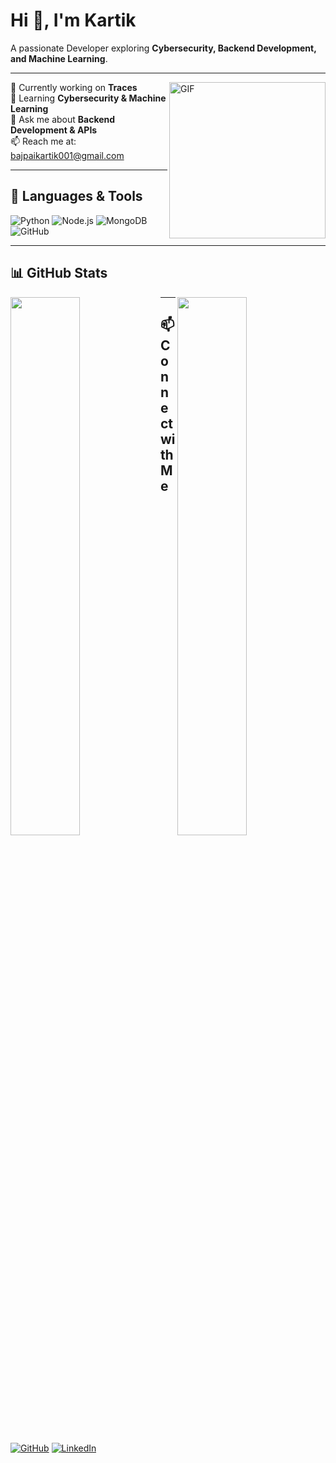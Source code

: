# Hi 👋, I'm Kartik  

A passionate Developer exploring **Cybersecurity, Backend Development, and Machine Learning**.  

---

<img align="right" alt="GIF" src="https://i.imgur.com/f3KtMW7.gif" width="250px"/>

🚀 Currently working on **Traces**  
🌱 Learning **Cybersecurity & Machine Learning**  
💬 Ask me about **Backend Development & APIs**  
📫 Reach me at: [bajpaikartik001@gmail.com](mailto:bajpaikartik001@gmail.com)  

---

## 🚀 Languages & Tools  
![Python](https://img.shields.io/badge/Python-3776AB?style=for-the-badge&logo=python&logoColor=white)
![Node.js](https://img.shields.io/badge/Node.js-339933?style=for-the-badge&logo=nodedotjs&logoColor=white)
![MongoDB](https://img.shields.io/badge/MongoDB-47A248?style=for-the-badge&logo=mongodb&logoColor=white)
![GitHub](https://img.shields.io/badge/GitHub-181717?style=for-the-badge&logo=github&logoColor=white)

---

## 📊 GitHub Stats  
<img align="left" src="https://github-readme-stats.vercel.app/api?username=EHKARTIK001&show_icons=true&theme=tokyonight" width="47%" />
<img align="right" src="https://github-readme-streak-stats.herokuapp.com/?user=EHKARTIK001&theme=tokyonight" width="47%" />

---

## 📫 Connect with Me  
[![GitHub](https://img.shields.io/badge/GitHub-100000?style=for-the-badge&logo=github&logoColor=white)](https://github.com/EHKARTIK001)
[![LinkedIn](https://img.shields.io/badge/LinkedIn-0A66C2?style=for-the-badge&logo=linkedin&logoColor=white)](https://www.linkedin.com/in/kartik-bajpai-a66932316/)


